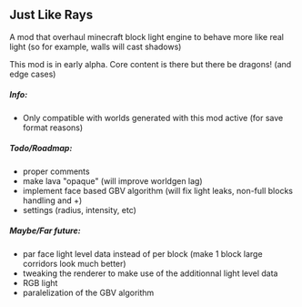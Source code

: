 ## Just Like Rays

A mod that overhaul minecraft block light engine to behave more like real light (so for example, walls will cast shadows)

This mod is in early alpha. Core content is there but there be dragons! (and edge cases)


##### Info:

- Only compatible with worlds generated with this mod active (for save format reasons)


##### Todo/Roadmap:

- proper comments
- make lava "opaque" (will improve worldgen lag)
- implement face based GBV algorithm (will fix light leaks, non-full blocks handling and +)
- settings (radius, intensity, etc)

##### Maybe/Far future:

- par face light level data instead of per block (make 1 block large corridors look much better)
- tweaking the renderer to make use of the additionnal light level data
- RGB light
- paralelization of the GBV algorithm
